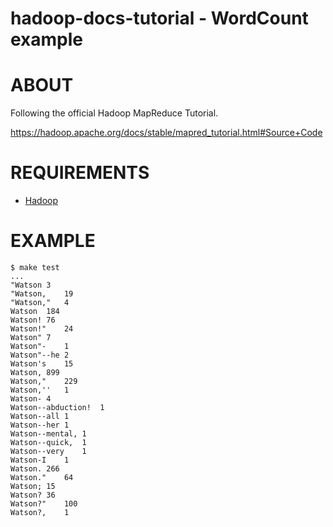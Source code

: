 # hadoop-docs-tutorial - WordCount example

# ABOUT

Following the official Hadoop MapReduce Tutorial.

https://hadoop.apache.org/docs/stable/mapred_tutorial.html#Source+Code

# REQUIREMENTS

* [Hadoop](http://hadoop.apache.org/)

# EXAMPLE

```
$ make test
...
"Watson 3
"Watson,    19
"Watson,"   4
Watson  184
Watson! 76
Watson!"    24
Watson" 7
Watson"-    1
Watson"--he 2
Watson's    15
Watson, 899
Watson,"    229
Watson,''   1
Watson- 4
Watson--abduction!  1
Watson--all 1
Watson--her 1
Watson--mental, 1
Watson--quick,  1
Watson--very    1
Watson-I    1
Watson. 266
Watson."    64
Watson; 15
Watson? 36
Watson?"    100
Watson?,    1
```
